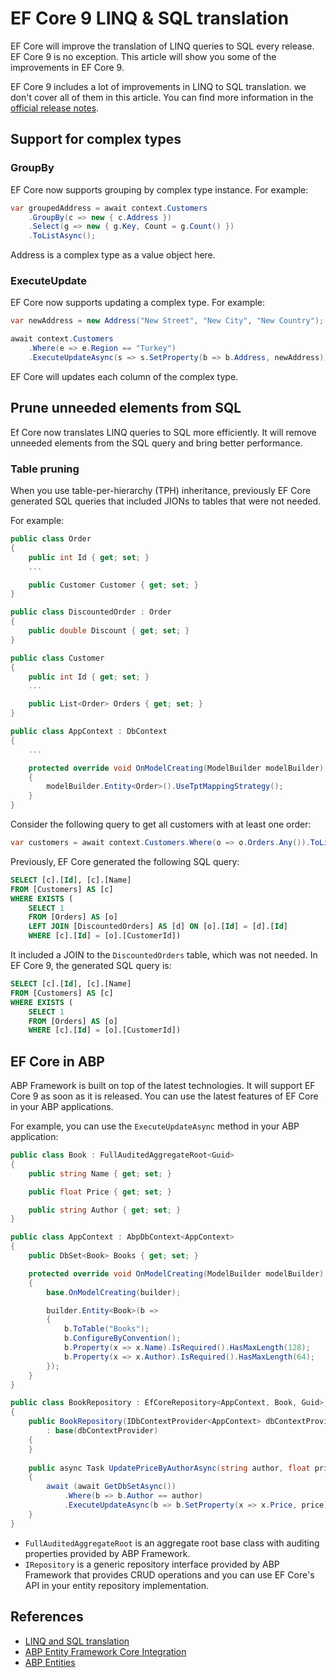 # EF Core 9 LINQ & SQL translation

EF Core will improve the translation of LINQ queries to SQL every release. EF Core 9 is no exception. This article will show you some of the improvements in EF Core 9.

EF Core 9 includes a lot of improvements in LINQ to SQL translation. we don't cover all of them in this article. You can find more information in the [official release notes](https://learn.microsoft.com/en-us/ef/core/what-is-new/ef-core-9.0/whatsnew#linq-and-sql-translation).

## Support for complex types

### GroupBy

EF Core now supports grouping by complex type instance. For example:

```csharp
var groupedAddress = await context.Customers
    .GroupBy(c => new { c.Address })
    .Select(g => new { g.Key, Count = g.Count() })
    .ToListAsync();
```

Address is a complex type as a value object here.

### ExecuteUpdate

EF Core now supports updating a complex type. For example:

```csharp
var newAddress = new Address("New Street", "New City", "New Country");

await context.Customers
    .Where(e => e.Region == "Turkey")
    .ExecuteUpdateAsync(s => s.SetProperty(b => b.Address, newAddress));
```

EF Core will updates each column of the complex type.

## Prune unneeded elements from SQL

Ef Core now translates LINQ queries to SQL more efficiently. It will remove unneeded elements from the SQL query and bring better performance.

### Table pruning

When you use table-per-hierarchy (TPH) inheritance, previously EF Core generated SQL queries that included JIONs to tables that were not needed.

For example:

```csharp
public class Order
{
    public int Id { get; set; }
    ...

    public Customer Customer { get; set; }
}

public class DiscountedOrder : Order
{
    public double Discount { get; set; }
}

public class Customer
{
    public int Id { get; set; }
    ...

    public List<Order> Orders { get; set; }
}

public class AppContext : DbContext
{
    ...

    protected override void OnModelCreating(ModelBuilder modelBuilder)
    {
        modelBuilder.Entity<Order>().UseTptMappingStrategy();
    }
}
```

Consider the following query to get all customers with at least one order:

```csharp
var customers = await context.Customers.Where(o => o.Orders.Any()).ToListAsync();
```

Previously, EF Core generated the following SQL query:

```sql
SELECT [c].[Id], [c].[Name]
FROM [Customers] AS [c]
WHERE EXISTS (
    SELECT 1
    FROM [Orders] AS [o]
    LEFT JOIN [DiscountedOrders] AS [d] ON [o].[Id] = [d].[Id]
    WHERE [c].[Id] = [o].[CustomerId])
```

It included a JOIN to the `DiscountedOrders` table, which was not needed. In EF Core 9, the generated SQL query is:

```sql
SELECT [c].[Id], [c].[Name]
FROM [Customers] AS [c]
WHERE EXISTS (
    SELECT 1
    FROM [Orders] AS [o]
    WHERE [c].[Id] = [o].[CustomerId])
```

## EF Core in ABP

ABP Framework is built on top of the latest technologies. It will support EF Core 9 as soon as it is released. You can use the latest features of EF Core in your ABP applications.

For example, you can use the `ExecuteUpdateAsync` method in your ABP application:

```csharp
public class Book : FullAuditedAggregateRoot<Guid>
{
    public string Name { get; set; }

    public float Price { get; set; }

    public string Author { get; set; }
}

public class AppContext : AbpDbContext<AppContext>
{
    public DbSet<Book> Books { get; set; }

    protected override void OnModelCreating(ModelBuilder modelBuilder)
    {
        base.OnModelCreating(builder);

        builder.Entity<Book>(b =>
        {
            b.ToTable("Books");
            b.ConfigureByConvention();
            b.Property(x => x.Name).IsRequired().HasMaxLength(128);
            b.Property(x => x.Author).IsRequired().HasMaxLength(64);
        });
    }
}

public class BookRepository : EfCoreRepository<AppContext, Book, Guid>, IBookRepository
{
    public BookRepository(IDbContextProvider<AppContext> dbContextProvider)
        : base(dbContextProvider)
    {
    }
    
    public async Task UpdatePriceByAuthorAsync(string author, float price)
    {
        await (await GetDbSetAsync())
            .Where(b => b.Author == author)
            .ExecuteUpdateAsync(b => b.SetProperty(x => x.Price, price));
    }
}
```

* `FullAuditedAggregateRoot` is an aggregate root base class with auditing properties provided by ABP Framework.
* `IRepository` is a generic repository interface provided by ABP Framework that provides CRUD operations and you can use EF Core's API in your entity repository implementation.

## References

* [LINQ and SQL translation](https://learn.microsoft.com/en-us/ef/core/what-is-new/ef-core-9.0/whatsnew#linq-and-sql-translation)
* [ABP Entity Framework Core Integration](https://abp.io/docs/latest/framework/data/entity-framework-core)
* [ABP Entities](https://abp.io/docs/latest/framework/architecture/domain-driven-design/entities)